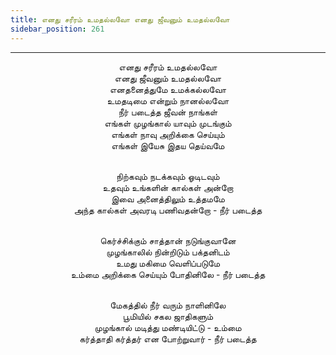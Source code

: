 ```yaml
---
title: எனது சரீரம் உமதல்லவோ எனது ஜீவனும் உமதல்லவோ
sidebar_position: 261
---
```


---
<center>
எனது சரீரம் உமதல்லவோ<br/>
எனது ஜீவனும் உமதல்லவோ<br/>
எனதனைத்துமே உமக்கல்லவோ<br/>
உமதடிமை என்றும் நானல்லவோ<br/>
நீர் படைத்த ஜீவன் நாங்கள்<br/>
எங்கள் முழங்கால் யாவும் முடங்கும்<br/>
எங்கள் நாவு அறிக்கை செய்யும்<br/>
எங்கள் இயேசு இதய தெய்வமே<br/><br/>

நிற்கவும் நடக்கவும் ஓடிடவும்<br/>
உதவும் உங்களின் கால்கள் அன்றோ<br/>
இவை அனைத்திலும் உத்தமமே<br/>
அந்த கால்கள் அவரடி பணிவதன்றோ        - நீர் படைத்த<br/><br/>

கெர்ச்சிக்கும் சாத்தான் நடுங்குவானே<br/>
முழங்காலில் நின்றிடும் பக்தனிடம்<br/>
உமது மகிமை வெளிப்படுமே<br/>
உம்மை அறிக்கை செய்யும் போதினிலே        - நீர் படைத்த<br/><br/>

மேகத்தில் நீர் வரும் நாளினிலே<br/>
பூமியில் சகல ஜாதிகளும்<br/>
முழங்கால் மடித்து மண்டியிட்டு - உம்மை<br/>
கர்த்தாதி கர்த்தர் என போற்றுவார்        - நீர் படைத்த
</center>